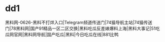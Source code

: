 # dd1
黑料网-0626-黑料不打烊入口|Telegram频道传送门|74猫导航主站|74猫传送门|78黑料网|国产91精品一区二区交换|黑料吃瓜反差婊爆料上海|黑料大事记|51吃瓜网官网|黑料网导航|国产吃瓜|黑料|今日吃瓜在线|881比鸭
